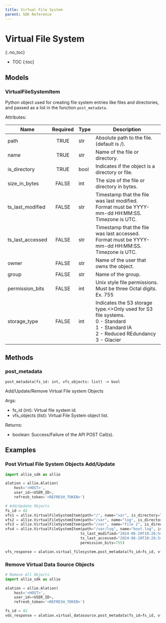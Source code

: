 ```yaml
---
title: Virtual File System
parent: SDK Reference
---
```


# Virtual File System
{:.no_toc}

* TOC
{:toc}

## Models

### VirtualFileSystemItem
Python object used for creating file system entries like files and directories, and passed as a list in the function `post_metadata`.

Attributes:

| Name         | Required | Type                  | Description                                                  |
|--------------|:--------:|-----------------------|--------------------------------------------------------------|
| path |  TRUE    | str         | Absolute path to the file. (default is /). |
| name |  TRUE    | str         | Name of the file or directory. |  
| is_directory |  TRUE    | bool         | Indicates if the object is a directory or file.  |  
| size_in_bytes |  FALSE    | int         | The size of the file or directory in bytes. | 
| ts_last_modified |  FALSE    | str         | Timestamp that the file was last modified. <br>Format must be YYYY-mm-dd HH:MM:SS. Timezone is UTC. | 
| ts_last_accessed |  FALSE    | str         | Timestamp that the file was last accessed. <br>Format must be YYYY-mm-dd HH:MM:SS. Timezone is UTC. | 
| owner |  FALSE    | str         | Name of the user that owns the object. | 
| group |  FALSE    | str         | Name of the group. | 
| permission_bits |  FALSE    | int         | Unix style file permissions. <br>Must be three Octal digits. Ex. 755 | 
| storage_type |  FALSE    | int         | Indicates the S3 storage type.<>Only used for S3 file systems.<br>0 - Standard<br>1 - Standard IA<br>2 - Reduced REdundancy<br>3 - Glacier |

## Methods
### post_metadata

```
post_metadata(fs_id: int, vfs_objects: list) -> bool
```
Add/Update/Remove Virtual File system Objects

Args:
* fs_id (int): Virtual file system id.
* vfs_objects (list): Virtual File System object list.

Returns:
* boolean: Success/Failure of the API POST Call(s).


## Examples
### Post Virtual File System Objects Add/Update
```python
import allie_sdk as allie

alation = allie.Alation(
    host='<HOST>',
    user_id=<USER_ID>,
    refresh_token='<REFRESH_TOKEN>')

# Add/Update Objects   
fs_id = 42
vfs1 = allie.VirtualFileSystemItem(path="/", name="var", is_directory=True)
vfs2 = allie.VirtualFileSystemItem(path="/var", name="log", is_directory=True)
vfs3 = allie.VirtualFileSystemItem(path="/var", name="File 2", is_directory=False)
vfs4 = allie.VirtualFileSystemItem(path="/var/log", name="boot.log", is_directory=False, size_in_bytes=98800,
                                  ts_last_modified="2024-06-20T18:26:54.663432Z",
                                  ts_last_accessed="2024-06-20T18:26:54.663432Z", owner="root", group="root",
                                  permission_bits=755)

vfs_response = alation.virtual_filesystem.post_metadata(fs_id=fs_id, vfs_objects=[vfs1, vfs2, vfs3, vfs4])
```

### Remove Virtual Data Source Objects
```python
# Remove All Objects   
import allie_sdk as allie

alation = allie.Alation(
    host='<HOST>',
    user_id=<USER_ID>,
    refresh_token='<REFRESH_TOKEN>')

fs_id = 42
vds_response = alation.virtual_datasource.post_metadata(fs_id=fs_id, vfs_objects=[])

```